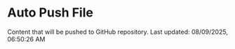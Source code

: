 # Auto Push File

Content that will be pushed to GitHub repository.
Last updated: 08/09/2025, 06:50:26 AM